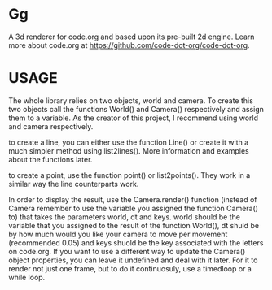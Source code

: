 # Gg
A 3d renderer for code.org and based upon its pre-built 2d engine. Learn more about code.org at https://github.com/code-dot-org/code-dot-org.

# USAGE
The whole library relies on two objects, world and camera. To create this two objects call the functions World() and Camera() respectively and assign them to a variable. As the creator of this project, I recommend using world and camera respectively.

to create a line, you can either use the function Line() or create it with a much simpler method using list2lines(). More information and examples about the functions later.

to create a point, use the function point() or list2points(). They work in a similar way the line counterparts work.

In order to display the result, use the Camera.render() function (instead of Camera remember to use the variable you assigned the function Camera() to) that takes the parameters world, dt and keys. world should be the variable that you assigned to the result of the function World(), dt shuld be by how much would you like your camera to move per movement (recommended 0.05) and keys shuold be the key associated with the letters on code.org. If you want to use a different way to update the Camera() object properties, you can leave it undefined and deal with it later. For it to render not just one frame, but to do it continuosuly, use a timedloop or a while loop.
